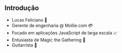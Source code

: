 ## Introdução

- Lucas Feliciano 👋
- Gerente de engenharia @ Mollie.com 💳
- Focado em aplicações JavaScript de larga escala 📈
- Entusiasta de Magic the Gathering 🎲
- Guitarrista 🎸